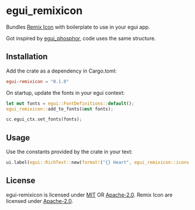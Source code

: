 # egui_remixicon

Bundles [Remix Icon](https://remixicon.com/) with boilerplate to use in your egui app.

Got inspired by [egui_phosphor](https://github.com/amPerl/egui-phosphor), code uses the same structure.

## Installation

Add the crate as a dependency in Cargo.toml:

```toml
egui-remixicon = "0.1.0"
```

On startup, update the fonts in your egui context:

```rust
let mut fonts = egui::FontDefinitions::default();
egui_remixicon::add_to_fonts(&mut fonts);

cc.egui_ctx.set_fonts(fonts);
```

## Usage

Use the constants provided by the crate in your text:

```rust
ui.label(egui::RichText::new(format!("{} Heart", egui_remixicon::icons::HEARTS_FILL)).size(32.0));
```

## License

egui-remixicon is licensed under [MIT](LICENSE-MIT) OR [Apache-2.0](LICENSE-APACHE). Remix Icon are licensed under [Apache-2.0](https://github.com/Remix-Design/remixicon/blob/master/License).
